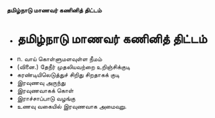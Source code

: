 **தமிழ்நாடு மாணவர் கணினித் திட்டம்**
- # தமிழ்நாடு மாணவர் கணினித் திட்டம்
- n. வாய் கொள்ளுமளவுள்ள நீமம்
-  (வினை.) தேநீர் முதலியவற்றை உறிஞ்சிக்குடி
- கரண்டியிலெடுத்துச் சிறிது சிறதாகக்  குடி
- இரவுணவு அருந்து
- இரவுணவாகக் கொள்
- இராச்சாப்பாடு வழங்கு
- உணவு வகையில் இரவுணவாக அமைவுறு.

